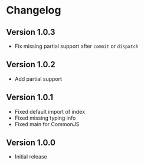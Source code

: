 # Changelog

## Version 1.0.3

* Fix missing partial support after `commit` or `dispatch`

## Version 1.0.2

* Add partial support

## Version 1.0.1

* Fixed default import of index
* Fixed missing typing info
* Fixed main for CommonJS

## Version 1.0.0

* Initial release
